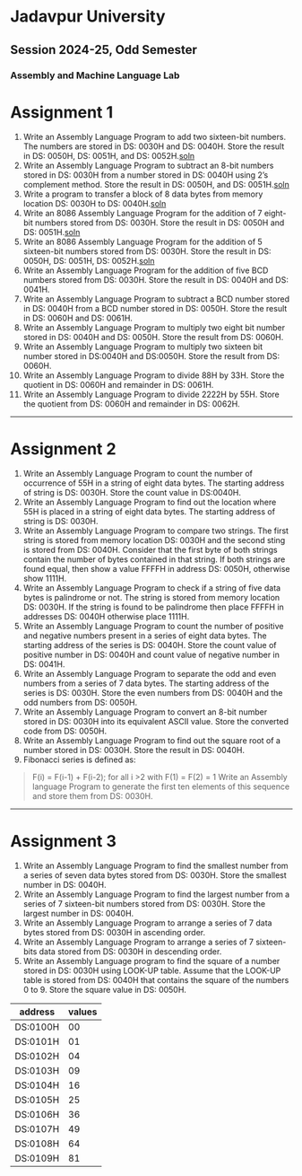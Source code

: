 # Jadavpur University
## Session 2024-25, Odd Semester
### Assembly and Machine Language Lab
# Assignment 1

1. Write an Assembly Language Program to add two sixteen-bit numbers. The numbers are stored in DS: 0030H and DS: 0040H. Store the result in DS: 0050H, DS: 0051H, and DS: 0052H.[soln](./assignment1/q1)
2. Write an Assembly Language Program to subtract an 8-bit numbers stored in DS: 0030H from a number stored in DS: 0040H using 2’s complement method. Store the result in DS: 0050H, and DS: 0051H.[soln](./assignment1/q2)
3. Write a program to transfer a block of 8 data bytes from memory location DS: 0030H to DS: 0040H.[soln](./assignment1/q3)
4. Write an 8086 Assembly Language Program for the addition of 7 eight-bit numbers stored from DS: 0030H. Store the result in DS: 0050H and DS: 0051H.[soln](./assignment1/q4)
5. Write an 8086 Assembly Language Program for the addition of 5 sixteen-bit numbers stored from DS: 0030H. Store the result in DS: 0050H, DS: 0051H, DS: 0052H.[soln](./assignment1/q5)
6. Write an Assembly Language Program for the addition of five BCD numbers stored from DS: 0030H. Store the result in DS: 0040H and DS: 0041H. 
7. Write an Assembly Language Program to subtract a BCD number stored in DS: 0040H from a BCD number stored in DS: 0050H. Store the result in DS: 0060H and DS: 0061H. 
8. Write an Assembly Language Program to multiply two eight bit number stored in DS: 0040H and DS: 0050H. Store the result from DS: 0060H.
9. Write an Assembly Language Program to multiply two sixteen bit number stored in DS:0040H and DS:0050H. Store the result from DS: 0060H.
10. Write an Assembly Language Program to divide 88H by 33H. Store the quotient in DS: 0060H and remainder in DS: 0061H.
11. Write an Assembly Language Program to divide 2222H by 55H. Store the quotient from DS: 0060H and remainder in DS: 0062H.
---
# Assignment 2
1. Write an Assembly Language Program to count the number of occurrence of 55H in a string of eight data bytes. The starting address of string is DS: 0030H. Store the count value in DS:0040H.
2. Write an Assembly Language Program to find out the location where 55H is placed in a string of eight data bytes. The starting address of string is DS: 0030H.
3. Write an Assembly Language Program to compare two strings. The first string is stored from memory location DS: 0030H and the second sting is stored from DS: 0040H. Consider that the first byte of both strings contain the number of bytes contained in that string. If both strings are found equal, then show a value FFFFH in address DS: 0050H, otherwise show 1111H. 
4. Write an Assembly Language Program to check if a string of five data bytes is palindrome or not. The string is stored from memory location DS: 0030H. If the string is found to be palindrome then place FFFFH in addresses DS: 0040H otherwise place 1111H.
5. Write an Assembly Language Program to count the number of positive and negative numbers present in a series of eight data bytes. The starting address of the series is DS: 0040H. Store the count value of positive number in DS: 0040H and count value of negative number in DS: 0041H.
6. Write an Assembly Language Program to separate the odd and even numbers from a series of 7 data bytes. The starting address of the series is DS: 0030H. Store the even numbers from DS: 0040H and the odd numbers from DS: 0050H.
7. Write an Assembly Language Program to convert an 8-bit number stored in DS: 0030H into its equivalent ASCII value. Store the converted code from DS: 0050H.
8. Write an Assembly Language Program to find out the square root of a number stored in DS: 0030H. Store the result in DS: 0040H.
9. Fibonacci series is defined as:
> F(i) = F(i-1) + F(i-2); for all i >2 with F(1) = F(2) = 1
Write an Assembly language Program to generate the first ten elements of this sequence and store them from DS: 0030H.
---
# Assignment 3
1. Write an Assembly Language Program to find the smallest number from a series of seven data bytes stored from DS: 0030H. Store the smallest number in DS: 0040H.
2. Write an Assembly Language Program to find the largest number from a series of 7 sixteen-bit numbers stored from DS: 0030H. Store the largest number in DS: 0040H.
3. Write an Assembly Language Program to arrange a series of 7 data bytes stored from DS: 0030H in ascending order.
4. Write an Assembly Language Program to arrange a series of 7 sixteen-bits data stored from DS: 0030H in descending order.
5. Write an Assembly Language program to find the square of a number stored in DS: 0030H using LOOK-UP table. Assume that the LOOK-UP table is stored from DS: 0040H that contains the square of the numbers 0 to 9. Store the square value in DS: 0050H.

|address|values|
|---|---|
|DS:0100H | 00| 
|DS:0101H | 01| 
|DS:0102H | 04| 
|DS:0103H | 09| 
|DS:0104H | 16| 
|DS:0105H | 25| 
|DS:0106H | 36| 
|DS:0107H | 49| 
|DS:0108H | 64| 
|DS:0109H | 81| 



